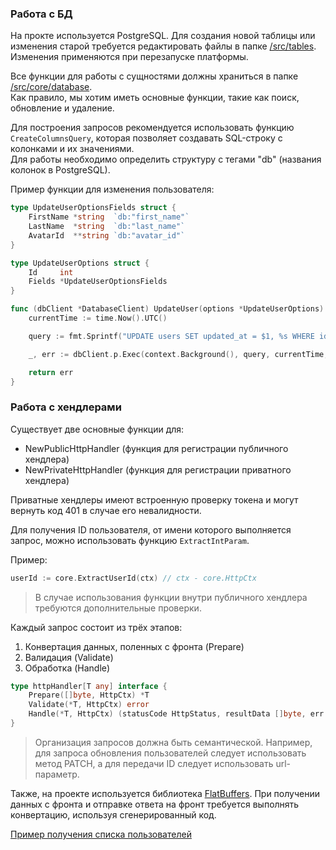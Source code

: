 ### Работа с БД

На прокте используется PostgreSQL. Для создания новой таблицы или изменения старой требуется редактировать файлы в папке [/src/tables](/src/tables). Изменения применяются при перезапуске платформы.

Все функции для работы с сущностями должны храниться в папке [/src/core/database](/src/core/database). \
Как правило, мы хотим иметь основные функции, такие как поиск, обновление и удаление.

Для построения запросов рекомендуется использовать функцию `CreateColumnsQuery`, которая позволяет создавать SQL-строку с колонками и их значениями. \
Для работы необходимо определить структуру с тегами "db" (названия колонок в PostgreSQL).

Пример функции для изменения пользователя:

```go
type UpdateUserOptionsFields struct {
	FirstName *string  `db:"first_name"`
	LastName  *string  `db:"last_name"`
	AvatarId  **string `db:"avatar_id"`
}

type UpdateUserOptions struct {
	Id     int
	Fields *UpdateUserOptionsFields
}

func (dbClient *DatabaseClient) UpdateUser(options *UpdateUserOptions) error {
	currentTime := time.Now().UTC()

	query := fmt.Sprintf("UPDATE users SET updated_at = $1, %s WHERE id = $2", CreateColumnsQuery(options.Fields))

	_, err := dbClient.p.Exec(context.Background(), query, currentTime, options.Id)

	return err
}
```

### Работа с хендлерами

Существует две основные функции для:

- NewPublicHttpHandler (функция для регистрации публичного хендлера)
- NewPrivateHttpHandler (функция для регистрации приватного хендлера)

Приватные хендлеры имеют встроенную проверку токена и могут вернуть код 401 в случае его невалидности.

Для получения ID пользователя, от имени которого выполняется запрос, можно использовать функцию `ExtractIntParam`.

Пример:

```go
userId := core.ExtractUserId(ctx) // ctx - core.HttpCtx
```

> В случае использования функции внутри публичного хендлера требуются дополнительные проверки.

Каждый запрос состоит из трёх этапов:

1) Конвертация данных, поленных с фронта (Prepare)
2) Валидация (Validate)
3) Обработка (Handle)

```go
type httpHandler[T any] interface {
	Prepare([]byte, HttpCtx) *T
	Validate(*T, HttpCtx) error
	Handle(*T, HttpCtx) (statusCode HttpStatus, resultData []byte, err error)
}
```

> Организация запросов должна быть семантической. Например, для запроса обновления пользователей следует использовать метод PATCH, а для передачи ID следует использовать url-параметр.

Также, на проекте используется библиотека [FlatBuffers](https://flatbuffers.dev/). При получении данных с фронта и отправке ответа на фронт требуется выполнять конвертацию, используя сгенерированный код.

[Пример получения списка пользователей](/src/handlers/users/get/index.go)
